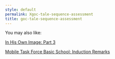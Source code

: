 ```yaml
---
style: default
permalink: Xgoc-tale-sequence-assessment
title: goc-tale-sequence-assessment
---
```

You may also like:

[In His Own Image: Part 3](http://scp-wiki.net/in-his-own-image-part-3)

[Mobile Task Force Basic School: Induction Remarks](http://scp-wiki.net/sunday-0600-mobile-task-force-central-training-facility)
